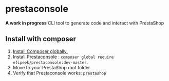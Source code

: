 # prestaconsole
**A work in progress** CLI tool to generate code and interact with PrestaShop

## Install with composer
1. [Install Composer globally.](https://getcomposer.org/download/)
2. Install Prestaconsole : `composer global require efipeek/prestaconsole:dev-master`.
3. Move to your PrestaShop root folder
3. Verify that Prestaconsole works: `prestashop`
